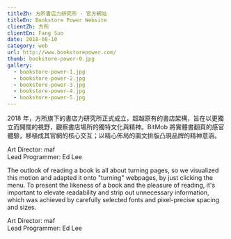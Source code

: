 ```yaml
---
titleZh: 方所書店力研究所 · 官方網站
titleEn: Bookstore Power Website
clientZh: 方所
clientEn: Fang Suo
date: 2018-08-10
category: web
url: http://www.bookstorepower.com/
thumb: bookstore-power-0.jpg
gallery:
  - bookstore-power-1.jpg
  - bookstore-power-2.jpg
  - bookstore-power-3.jpg
  - bookstore-power-4.jpg
  - bookstore-power-5.jpg
---
```


2018 年，方所旗下的書店力研究所正式成立，超越原有的書店架構，旨在以更獨立而開闊的視野，觀察書店場所的獨特文化與精神。BitMob 將實體書翻頁的感官體驗，移植成其官網的核心交互；以精心佈局的圖文排版凸現品牌的精神意涵。

Art Director: maf<br/>Lead Programmer: Ed Lee

<!-- lang -->

The outlook of reading a book is all about turning pages, so we visualized this motion and adapted it onto "turning" webpages, by just clicking the menu.
To present the likeness of a book and the pleasure of reading, it's important to elevate readability and strip out unnecessary information, which was achieved by carefully selected fonts and pixel-precise spacing and sizes.

Art Director: maf<br/>Lead Programmer: Ed Lee
